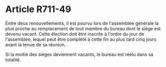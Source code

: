 # Article R711-49

Entre deux renouvellements, il est pourvu lors de l'assemblée générale la plus proche au remplacement de tout membre du bureau dont le siège est devenu vacant. Cette élection doit être inscrite à l'ordre du jour de l'assemblée, lequel peut être complété à cette fin au plus tard cinq jours avant la tenue de sa réunion.

Si la moitié des sièges deviennent vacants, le bureau est réélu dans sa totalité.
